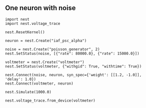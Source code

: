 

    
    
One neuron with noise
---------------------


    
    import nest
    import nest.voltage_trace
    
    nest.ResetKernel()
    
    neuron = nest.Create("iaf_psc_alpha")
    
    noise = nest.Create("poisson_generator", 2)
    nest.SetStatus(noise, [{"rate": 80000.0}, {"rate": 15000.0}])
    
    voltmeter = nest.Create("voltmeter")
    nest.SetStatus(voltmeter, {"withgid": True, "withtime": True})
    
    nest.Connect(noise, neuron, syn_spec={'weight': [[1.2, -1.0]], 'delay': 1.0})
    nest.Connect(voltmeter, neuron)
    
    nest.Simulate(1000.0)
    
    nest.voltage_trace.from_device(voltmeter)
    
    



